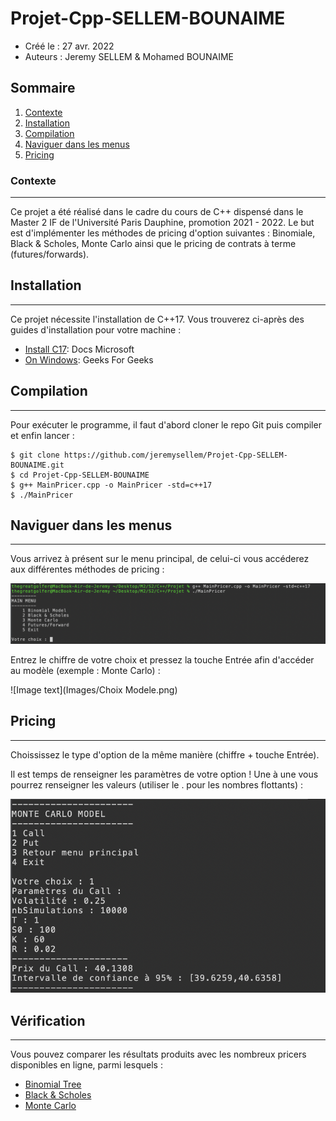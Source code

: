 # Projet-Cpp-SELLEM-BOUNAIME
 *  Créé le : 27 avr. 2022
 *  Auteurs : Jeremy SELLEM & Mohamed BOUNAIME

## Sommaire
1. [Contexte](#contexte)
2. [Installation](#installation)
3. [Compilation](#compilation)
4. [Naviguer dans les menus](#naviguer-dans-les-menus)
5. [Pricing](#pricing)
### Contexte
***
Ce projet a été réalisé dans le cadre du cours de C++ dispensé dans le Master 2 IF de l'Université Paris Dauphine, promotion 2021 - 2022. Le but est d'implémenter les méthodes de pricing d'option suivantes : Binomiale, Black & Scholes, Monte Carlo ainsi que le pricing de contrats à terme (futures/forwards).
## Installation
***
Ce projet nécessite l'installation de C++17. Vous trouverez ci-après des guides d'installation pour votre machine :
* [Install C17](https://docs.microsoft.com/fr-fr/cpp/overview/install-c17-support?view=msvc-170): Docs Microsoft
* [On Windows](https://www.geeksforgeeks.org/complete-guide-to-install-c17-in-windows/): Geeks For Geeks
## Compilation
***
Pour exécuter le programme, il faut d'abord cloner le repo Git puis compiler et enfin lancer :
```
$ git clone https://github.com/jeremysellem/Projet-Cpp-SELLEM-BOUNAIME.git
$ cd Projet-Cpp-SELLEM-BOUNAIME
$ g++ MainPricer.cpp -o MainPricer -std=c++17
$ ./MainPricer
```
## Naviguer dans les menus
***
Vous arrivez à présent sur le menu principal, de celui-ci vous accéderez aux différentes méthodes de pricing :

![Image text](Images/Compilation&Execution.png)

Entrez le chiffre de votre choix et pressez la touche Entrée afin d'accéder au modèle (exemple : Monte Carlo) :

![Image text](Images/Choix Modele.png)

## Pricing
***
Choississez le type d'option de la même manière (chiffre + touche Entrée).

Il est temps de renseigner les paramètres de votre option ! Une à une vous pourrez renseigner les valeurs (utiliser le . pour les nombres flottants) :

![Image text](Images/MonteCarlo.png)

## Vérification
***
Vous pouvez comparer les résultats produits avec les nombreux pricers disponibles en ligne, parmi lesquels :
* [Binomial Tree](https://www.hoadley.net/options/binomialtree.aspx?tree=B)
* [Black & Scholes](https://financial-calculators.com/options-calculator)
* [Monte Carlo](http://janroman.dhis.org/calc/MonteCarlo.php)
